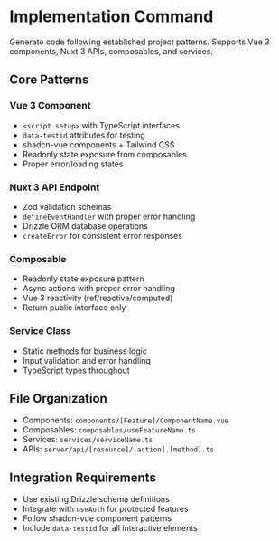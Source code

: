 # Implementation Command

Generate code following established project patterns. Supports Vue 3 components, Nuxt 3 APIs, composables, and services.

## Core Patterns

### **Vue 3 Component**
- `<script setup>` with TypeScript interfaces
- `data-testid` attributes for testing
- shadcn-vue components + Tailwind CSS
- Readonly state exposure from composables
- Proper error/loading states

### **Nuxt 3 API Endpoint**  
- Zod validation schemas
- `defineEventHandler` with proper error handling
- Drizzle ORM database operations
- `createError` for consistent error responses

### **Composable**
- Readonly state exposure pattern
- Async actions with proper error handling  
- Vue 3 reactivity (ref/reactive/computed)
- Return public interface only

### **Service Class**
- Static methods for business logic
- Input validation and error handling
- TypeScript types throughout

## File Organization
- Components: `components/[Feature]/ComponentName.vue`
- Composables: `composables/useFeatureName.ts` 
- Services: `services/serviceName.ts`
- APIs: `server/api/[resource]/[action].[method].ts`

## Integration Requirements
- Use existing Drizzle schema definitions
- Integrate with `useAuth` for protected features  
- Follow shadcn-vue component patterns
- Include `data-testid` for all interactive elements
